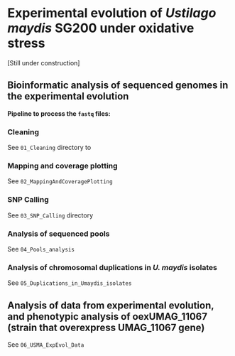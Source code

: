 # Experimental evolution of <i>Ustilago maydis</i> SG200 under oxidative stress

[Still under construction]

## Bioinformatic analysis of sequenced genomes in the experimental evolution

<b>Pipeline to process the `fastq` files:</b>

### Cleaning

See `01_Cleaning` directory to 

### Mapping and coverage plotting

See `02_MappingAndCoveragePlotting`

### SNP Calling

See `03_SNP_Calling` directory

### Analysis of sequenced pools

See `04_Pools_analysis`

### Analysis of chromosomal duplications in <i>U. maydis</i> isolates

See `05_Duplications_in_Umaydis_isolates`

## Analysis of data from experimental evolution, and phenotypic analysis of oexUMAG_11067 (strain that overexpress UMAG_11067 gene)

See `06_USMA_ExpEvol_Data`



